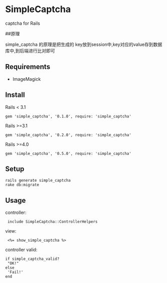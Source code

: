 # SimpleCaptcha

captcha for Rails

##原理

  simple_captcha 的原理是把生成的 key放到session中,key对应的value存到数据库中,到后端进行比对即可

## Requirements

* ImageMagick

## Install

  Rails < 3.1

    gem 'simple_captcha', '0.1.0', require: 'simple_captcha'

  Rails >=3.1

    gem 'simple_captcha', '0.2.0', require: 'simple_captcha'

  Rails >=4.0

    gem 'simple_captcha', '0.5.0', require: 'simple_captcha'

## Setup

    rails generate simple_captcha
    rake db:migrate

## Usage

  controller:

     include SimpleCaptcha::ControllerHelpers

  view:

     <%= show_simple_captcha %>

controller valid:
```
if simple_captcha_valid?
 "OK!"
else
 'Fail!'
end
```
